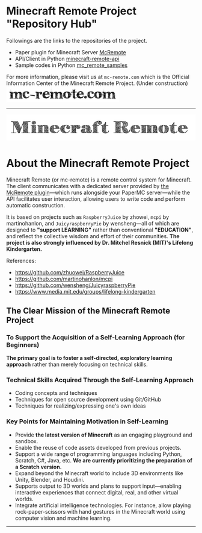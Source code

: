 # Minecraft Remote Project "Repository Hub"

Followings are the links to the repositories of the project.

- Paper plugin for Minecraft Server [McRemote](https://github.com/Naohiro2g/McRemote)
- API/Client in Python [minecraft-remote-api](https://github.com/Naohiro2g/minecraft-remote-api)
- Sample codes in Python [mc_remote_samples](https://github.com/Naohiro2g/mc_remote_samples)

For more information, please visit us at ```mc-remote.com``` which is the Official Information Center of the Minecraft Remote Project. (Under construction)
<a href="https://mc-remote.com" target="_blank">
    <img src="images/mc-remote_com_logo.png" alt="Minecraft Remote Logo" width="300" />
</a>

---

[![Minecraft Remote Logo](images/minecraft_remote_logo.png)](https://github.com/yourusername/mc-remote)


# About the Minecraft Remote Project

Minecraft Remote (or mc-remote) is a remote control system for Minecraft. The client communicates with a dedicated server provided by [the McRemote plugin](https://github.com/Naohiro2g/McRemote/)—which runs alongside your PaperMC server—while the API facilitates user interaction, allowing users to write code and perform automatic construction.

It is based on projects such as `RaspberryJuice` by zhowei, `mcpi` by martinohanlon, and `JuicyraspberryPie` by wensheng—all of which are designed to **"support LEARNING"** rather than conventional **"EDUCATION"**, and reflect the collective wisdom and effort of their communities. **The project is also strongly influenced by Dr. Mitchel Resnick (MIT)'s Lifelong Kindergarten.**

References:

- https://github.com/zhuowei/RaspberryJuice
- https://github.com/martinohanlon/mcpi
- https://github.com/wensheng/JuicyraspberryPie
- https://www.media.mit.edu/groups/lifelong-kindergarten

## The Clear Mission of the Minecraft Remote Project

### To Support the Acquisition of a Self-Learning Approach (for Beginners)

**The primary goal is to foster a self-directed, exploratory learning approach** rather than merely focusing on technical skills.

### Technical Skills Acquired Through the Self-Learning Approach

- Coding concepts and techniques
- Techniques for open source development using Git/GitHub
- Techniques for realizing/expressing one's own ideas

### Key Points for Maintaining Motivation in Self-Learning

- Provide **the latest version of Minecraft** as an engaging playground and sandbox.
- Enable the reuse of code assets developed from previous projects.
- Support a wide range of programming languages including Python, Scratch, C#, Java, etc. **We are currently prioritizing the preparation of a Scratch version.**
- Expand beyond the Minecraft world to include 3D environments like Unity, Blender, and Houdini.
- Supports output to 3D worlds and plans to support input—enabling interactive experiences that connect digital, real, and other virtual worlds.
- Integrate artificial intelligence technologies. For instance, allow playing rock-paper-scissors with hand gestures in the Minecraft world using computer vision and machine learning.

---

